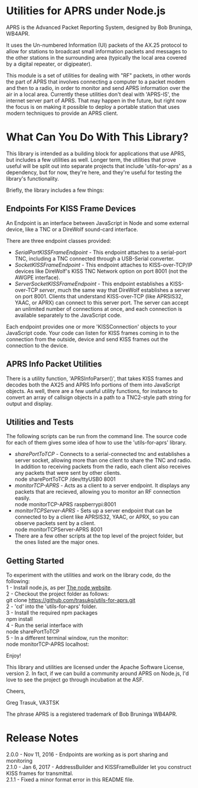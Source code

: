 # Utilities for APRS under Node.js

APRS is the Advanced Packet Reporting System, designed by Bob Bruninga, WB4APR.

It uses the Un-numbered Information (UI) packets of the AX.25 protocol to allow
for stations to broadcast small information packets and messages to the other
stations in the surrounding area (typically the local area covered by a digital
repeater, or digipeater).

This module is a set of utilities for dealing with "RF" packets, in other words
the part of APRS that involves connecting a computer to a packet modem and
then to a radio, in order to monitor and send APRS information over the air
in a local area.  Currently these utilities don't deal with 'APRS-IS',
the internet server part of APRS.  That may happen in the future, but right now
the focus is on making it possible to deploy a portable station that uses
modern techniques to provide an APRS client.

# What Can You Do With This Library?

This library is intended as a building block for applications that use APRS, but
includes a few utilities as well.  Longer term, the utilities that prove useful
will be split out into separate projects that include 'utils-for-aprs' as a
dependency, but for now, they're here, and they're useful for testing the library's
functionality.

Briefly, the library includes a few things:

## Endpoints For KISS Frame Devices

An Endpoint is an interface between JavaScript in Node and some external device,
like a TNC or a DireWolf sound-card interface.

There are three endpoint classes provided:  
* _SerialPortKISSFrameEndpoint_ - This endpoint attaches to a serial-port TNC,
including a TNC connected through a USB-Serial converter.  
* _SocketKISSFrameEndpoint_ - This endpoint attaches to KISS-over-TCP/IP devices
like DireWolf's KISS TNC Network option on port 8001 (not the AWGPE interface).  
* _ServerSocketKISSFrameEndpoint_ - This endpoint establishes a KISS-over-TCP _server_,
much the same way that DireWolf establishes a server on port 8001.
Clients that understand KISS-over-TCP (like APRSIS32, YAAC, or APRX) can connect to this
server port.  The server can accept an unlimited number of connections at once, and
each connection is available separately to the JavaScript code.

Each endpoint provides one or more 'KISSConnection' objects to your JavaScript code.
Your code can listen for KISS frames coming in to the connection from the outside,
device and send KISS frames out the connection to the device.

## APRS Info Packet Utilities

There is a utility function, 'APRSInfoParser()', that takes KISS frames and decodes
both the AX25 and APRS Info portions of them into JavaScript objects.  As well,
there are a few useful utility functions, for instance to convert an array of
callsign objects in a path to a TNC2-style path string for output and display.

## Utilities and Tests

The following scripts can be run from the command line.  The source code for each
of them gives some idea of how to use the 'utils-for-aprs' library.

* _sharePortToTCP_  - Connects to a serial-connected tnc and establishes a server
socket, allowing more than one client to share the TNC and radio.  In addition to
receiving packets from the radio, each client also receives any packets that were
sent by other clients.  
    node sharePortToTCP /dev/ttyUSB0 8001  
* _monitorTCP-APRS_ - Acts as a client to a server endpoint.  It displays any
packets that are recieved, allowing you to monitor an RF connection easily.  
    node monitorTCP-APRS raspberrypi:8001  
* _monitorTCPServer-APRS_ - Sets up a server endpoint that can be connected to
by a client like APRSIS32, YAAC, or APRX, so you can observe packets sent by a
client.  
    node monitorTCPServer-APRS 8001  
* There are a few other scripts at the top level of the project folder, but the
ones listed are the major ones.

## Getting Started

To experiment with the utilities and work on the library code, do the following:  
1 - Install node.js, as per [The node website](https://nodejs.org/).  
2 - Checkout the project folder as follows:  
    git clone https://github.com/trasukg/utils-for-aprs.git  
2 - 'cd' into the 'utils-for-aprs' folder.   
3 - Install the required npm packages  
    npm install  
4 - Run the serial interface with  
    node sharePortToTCP <serial-device> <port>  
5 - In a different terminal window, run the monitor:  
    node monitorTCP-APRS localhost:<port>

Enjoy!

This library and utilities are licensed under the Apache Software License, version 2.
In fact, if we can build a community around APRS on Node.js, I'd love to see
the project go through incubation at the ASF.

Cheers,

Greg Trasuk, VA3TSK

The phrase APRS is a registered trademark of Bob Bruninga WB4APR.

# Release Notes

2.0.0 - Nov 11, 2016 - Endpoints are working as is port sharing and monitoring  
2.1.0 - Jan 6, 2017 - AddressBuilder and KISSFrameBuilder let you construct
KISS frames for transmittal.  
2.1.1 - Fixed a minor format error in this README file.  
